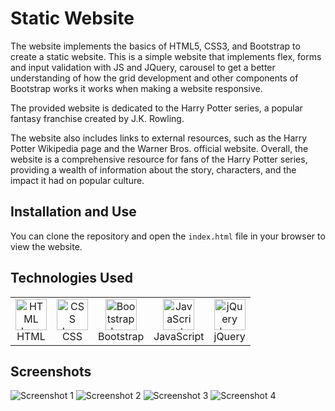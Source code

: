 # Static Website

The website implements the basics of HTML5, CSS3, and Bootstrap to create a static website.
This is a simple website that implements flex, forms and input validation with JS and JQuery, carousel to get a better understanding of how the grid development and other components of Bootstrap works it works when making a website responsive.

The provided website is dedicated to the Harry Potter series, a popular fantasy franchise created by J.K. Rowling.

The website also includes links to external resources, such as the Harry Potter Wikipedia page and the Warner Bros. official website. Overall, the website is a comprehensive resource for fans of the Harry Potter series, providing a wealth of information about the story, characters, and the impact it had on popular culture.

## Installation and Use

You can clone the repository and open the `index.html` file in your browser to view the website.

## Technologies Used

<table>
    <tr>
      <td align="center">
          <img src="https://upload.wikimedia.org/wikipedia/commons/6/61/HTML5_logo_and_wordmark.svg" alt="HTML Icon" width="50px">
          <br>HTML
      </td>
      <td align="center">
          <img src="https://upload.wikimedia.org/wikipedia/commons/d/d5/CSS3_logo_and_wordmark.svg" alt="CSS Icon" width="50px">
          <br>CSS
      </td>
      <td align="center">
          <img src="https://upload.wikimedia.org/wikipedia/commons/b/b2/Bootstrap_logo.svg" alt="Bootstrap Icon" width="50px">
          <br>Bootstrap
      </td>
      <td align="center">
        <img src="https://upload.wikimedia.org/wikipedia/commons/9/99/Unofficial_JavaScript_logo_2.svg" alt="JavaScript Icon" width="50px">
        <br>JavaScript
      </td>
      <td align="center">
        <img src="https://upload.wikimedia.org/wikipedia/en/9/9e/JQuery_logo.svg" alt="jQuery Icon" width="50px">
        <br>jQuery
      </td>
    </tr>
</table>
 
## Screenshots

![Screenshot 1](https://github.com/mehtasoham214/Practical/tree/main/screenshots/Static-2/image.png)
![Screenshot 2](https://github.com/mehtasoham214/Practical/tree/main/screenshots/Static-2/image-1.png)
![Screenshot 3](https://github.com/mehtasoham214/Practical/tree/main/screenshots/Static-2/image-2.png)
![Screenshot 4](https://github.com/mehtasoham214/Practical/tree/main/screenshots/Static-2/image-3.png)
